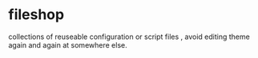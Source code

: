 # fileshop
collections of reuseable configuration or script files  , avoid editing theme again and again at somewhere else.
